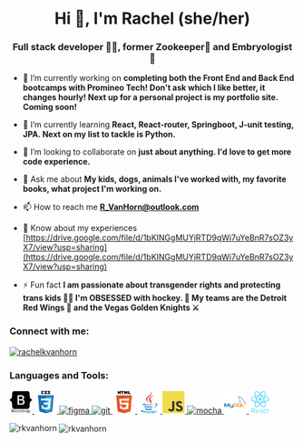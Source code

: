 <h1 align="center">Hi 👋, I'm Rachel (she/her)</h1>
<h3 align="center">Full stack developer 👩‍💻, former Zookeeper🦊 and Embryologist 💉</h3>

- 🔭 I’m currently working on **completing both the Front End and Back End bootcamps with Promineo Tech! Don't ask which I like better, it changes hourly! Next up for a personal project is my portfolio site. Coming soon!**

- 🌱 I’m currently learning **React, React-router, Springboot, J-unit testing, JPA. Next on my list to tackle is Python.**

- 👯 I’m looking to collaborate on **just about anything. I'd love to get more code experience.**

- 💬 Ask me about **My kids, dogs, animals I've worked with, my favorite books, what project I'm working on.**

- 📫 How to reach me **R_VanHorn@outlook.com**

- 📄 Know about my experiences [https://drive.google.com/file/d/1bKINGgMUYjRTD9qWi7uYeBnR7sOZ3yX7/view?usp=sharing](https://drive.google.com/file/d/1bKINGgMUYjRTD9qWi7uYeBnR7sOZ3yX7/view?usp=sharing)

- ⚡ Fun fact **I am passionate about transgender rights and protecting trans kids 🏳️‍⚧️ I'm OBSESSED with hockey. 🏒 My teams are the Detroit Red Wings 🐙 and the Vegas Golden Knights ⚔️**

<h3 align="left">Connect with me:</h3>
<p align="left">
<a href="https://linkedin.com/in/rachelkvanhorn" target="blank"><img align="center" src="https://raw.githubusercontent.com/rahuldkjain/github-profile-readme-generator/master/src/images/icons/Social/linked-in-alt.svg" alt="rachelkvanhorn" height="30" width="40" /></a>
</p>

<h3 align="left">Languages and Tools:</h3>
<p align="left"> <a href="https://getbootstrap.com" target="_blank" rel="noreferrer"> <img src="https://raw.githubusercontent.com/devicons/devicon/master/icons/bootstrap/bootstrap-plain-wordmark.svg" alt="bootstrap" width="40" height="40"/> </a> <a href="https://www.w3schools.com/css/" target="_blank" rel="noreferrer"> <img src="https://raw.githubusercontent.com/devicons/devicon/master/icons/css3/css3-original-wordmark.svg" alt="css3" width="40" height="40"/> </a> <a href="https://www.figma.com/" target="_blank" rel="noreferrer"> <img src="https://www.vectorlogo.zone/logos/figma/figma-icon.svg" alt="figma" width="40" height="40"/> </a> <a href="https://git-scm.com/" target="_blank" rel="noreferrer"> <img src="https://www.vectorlogo.zone/logos/git-scm/git-scm-icon.svg" alt="git" width="40" height="40"/> </a> <a href="https://www.w3.org/html/" target="_blank" rel="noreferrer"> <img src="https://raw.githubusercontent.com/devicons/devicon/master/icons/html5/html5-original-wordmark.svg" alt="html5" width="40" height="40"/> </a> <a href="https://www.java.com" target="_blank" rel="noreferrer"> <img src="https://raw.githubusercontent.com/devicons/devicon/master/icons/java/java-original.svg" alt="java" width="40" height="40"/> </a> <a href="https://developer.mozilla.org/en-US/docs/Web/JavaScript" target="_blank" rel="noreferrer"> <img src="https://raw.githubusercontent.com/devicons/devicon/master/icons/javascript/javascript-original.svg" alt="javascript" width="40" height="40"/> </a> <a href="https://mochajs.org" target="_blank" rel="noreferrer"> <img src="https://www.vectorlogo.zone/logos/mochajs/mochajs-icon.svg" alt="mocha" width="40" height="40"/> </a> <a href="https://www.mysql.com/" target="_blank" rel="noreferrer"> <img src="https://raw.githubusercontent.com/devicons/devicon/master/icons/mysql/mysql-original-wordmark.svg" alt="mysql" width="40" height="40"/> </a> <a href="https://reactjs.org/" target="_blank" rel="noreferrer"> <img src="https://raw.githubusercontent.com/devicons/devicon/master/icons/react/react-original-wordmark.svg" alt="react" width="40" height="40"/> </a> </p>

<p><img align="left" src="https://github-readme-stats.vercel.app/api/top-langs?username=rkvanhorn&show_icons=true&locale=en&layout=compact" alt="rkvanhorn" /></p>

<p>&nbsp;<img align="center" src="https://github-readme-stats.vercel.app/api?username=rkvanhorn&show_icons=true&locale=en" alt="rkvanhorn" /></p>
